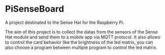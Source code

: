 # PiSenseBoard
A project destinated to the Sense Hat for the Raspberry Pi. 

The aim of this project is to collect the datas from the sensors of the Sense Hat module and send them to a mobile app via MQTT protocol.
It also allows to control the card behavior like the brightness of the led matrix, you can also choose a program between multiple program to control the led matrix.
